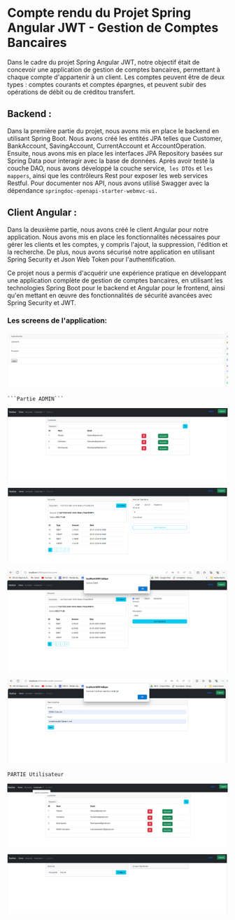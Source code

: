 <h1>Compte rendu du Projet Spring Angular JWT - Gestion de Comptes Bancaires</h1>

Dans le cadre du projet Spring Angular JWT, notre objectif était de concevoir une application de gestion de comptes bancaires, permettant à chaque compte d'appartenir à un client. Les comptes peuvent être de deux types : comptes courants et comptes épargnes, et peuvent subir des opérations de débit ou de créditou transfert.

<h2>Backend :</h2>

Dans la première partie du projet, nous avons mis en place le backend en utilisant Spring Boot. Nous avons créé les entités JPA telles que Customer, BankAccount, SavingAccount, CurrentAccount et AccountOperation. Ensuite, nous avons mis en place les interfaces JPA Repository basées sur Spring Data pour interagir avec la base de données. Après avoir testé la couche DAO, nous avons développé la couche service,``` les DTOs``` et ```les mappers```, ainsi que les contrôleurs Rest pour exposer les web services Restful. Pour documenter nos API, nous avons utilisé Swagger avec la dépendance ```springdoc-openapi-starter-webmvc-ui.```
<H2>
Client Angular :</h2>

Dans la deuxième partie, nous avons créé le client Angular pour notre application. Nous avons mis en place les fonctionnalités nécessaires pour gérer les clients et les comptes, y compris l'ajout, la suppression, l'édition et la recherche. De plus, nous avons sécurisé notre application en utilisant Spring Security et Json Web Token pour l'authentification. 


Ce projet nous a permis d'acquérir une expérience pratique en développant une application complète de gestion de comptes bancaires, en utilisant les technologies Spring Boot pour le backend et Angular pour le frontend, ainsi qu'en mettant en œuvre des fonctionnalités de sécurité avancées avec Spring Security et JWT.

<h3>Les screens de l'application:</h3>

![img_4.png](img_4.png)


    ```Partie ADMIN```

![img.png](images/img.png)

![img_1.png](images/img_1.png)

![img_2.png](images/img_2.png)


![img_3.png](images/img_3.png)

`` PARTIE Utilisateur ``


![img_5.png](images/img_5.png)


![img_6.png](images/img_6.png)
